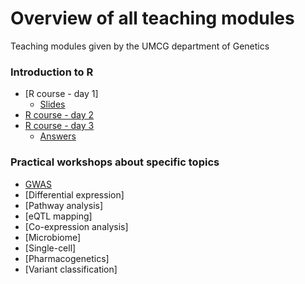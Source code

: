 # Overview of all teaching modules

Teaching modules given by the UMCG department of Genetics

### Introduction to R
* [R course - day 1]
	* [Slides](R-course/day3Recap.pptx)
* [R course - day 2](R-course/statistics.html)
* [R course - day 3](R-course/plotting.html)
	* [Answers](R-course/plottingAnswers.html)

### Practical workshops about specific topics
* [GWAS](Practicals/)
* [Differential expression]
* [Pathway analysis]
* [eQTL mapping]
* [Co-expression analysis]
* [Microbiome]
* [Single-cell]
* [Pharmacogenetics]
* [Variant classification]
